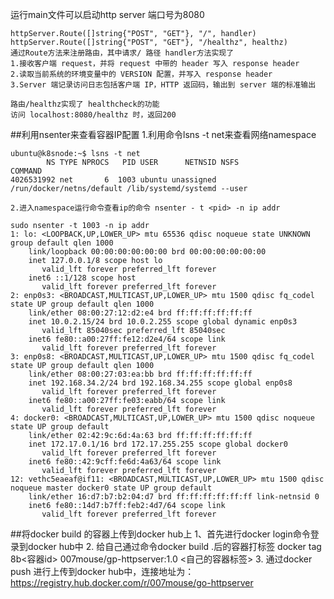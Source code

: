 运行main文件可以启动http server 端口号为8080

	httpServer.Route([]string{"POST", "GET"}, "/", handler)
	httpServer.Route([]string{"POST", "GET"}, "/healthz", healthz)
	通过Route方法来注册路由，其中请求/ 路径 handler方法实现了
	1.接收客户端 request，并将 request 中带的 header 写入 response header
    2.读取当前系统的环境变量中的 VERSION 配置，并写入 response header
    3.Server 端记录访问日志包括客户端 IP，HTTP 返回码，输出到 server 端的标准输出
    
    路由/healthz实现了 healthcheck的功能
    访问 localhost:8080/healthz 时，返回200
    
##利用nsenter来查看容器IP配置
    1.利用命令lsns -t net来查看网络namespace
    
    ubuntu@k8snode:~$ lsns -t net
            NS TYPE NPROCS   PID USER      NETNSID NSFS                      COMMAND
    4026531992 net       6  1003 ubuntu unassigned /run/docker/netns/default /lib/systemd/systemd --user
   
    2.进入namespace运行命令查看ip的命令 nsenter - t <pid> -n ip addr
    
    sudo nsenter -t 1003 -n ip addr
    1: lo: <LOOPBACK,UP,LOWER_UP> mtu 65536 qdisc noqueue state UNKNOWN group default qlen 1000
        link/loopback 00:00:00:00:00:00 brd 00:00:00:00:00:00
        inet 127.0.0.1/8 scope host lo
           valid_lft forever preferred_lft forever
        inet6 ::1/128 scope host
           valid_lft forever preferred_lft forever
    2: enp0s3: <BROADCAST,MULTICAST,UP,LOWER_UP> mtu 1500 qdisc fq_codel state UP group default qlen 1000
        link/ether 08:00:27:12:d2:e4 brd ff:ff:ff:ff:ff:ff
        inet 10.0.2.15/24 brd 10.0.2.255 scope global dynamic enp0s3
           valid_lft 85040sec preferred_lft 85040sec
        inet6 fe80::a00:27ff:fe12:d2e4/64 scope link
           valid_lft forever preferred_lft forever
    3: enp0s8: <BROADCAST,MULTICAST,UP,LOWER_UP> mtu 1500 qdisc fq_codel state UP group default qlen 1000
        link/ether 08:00:27:03:ea:bb brd ff:ff:ff:ff:ff:ff
        inet 192.168.34.2/24 brd 192.168.34.255 scope global enp0s8
           valid_lft forever preferred_lft forever
        inet6 fe80::a00:27ff:fe03:eabb/64 scope link
           valid_lft forever preferred_lft forever
    4: docker0: <BROADCAST,MULTICAST,UP,LOWER_UP> mtu 1500 qdisc noqueue state UP group default
        link/ether 02:42:9c:6d:4a:63 brd ff:ff:ff:ff:ff:ff
        inet 172.17.0.1/16 brd 172.17.255.255 scope global docker0
           valid_lft forever preferred_lft forever
        inet6 fe80::42:9cff:fe6d:4a63/64 scope link
           valid_lft forever preferred_lft forever
    12: vethc5eaeaf@if11: <BROADCAST,MULTICAST,UP,LOWER_UP> mtu 1500 qdisc noqueue master docker0 state UP group default
        link/ether 16:d7:b7:b2:04:d7 brd ff:ff:ff:ff:ff:ff link-netnsid 0
        inet6 fe80::14d7:b7ff:feb2:4d7/64 scope link
           valid_lft forever preferred_lft forever

##将docker build 的容器上传到docker hub上
    1、首先进行docker login命令登录到docker hub中
    2. 给自己通过命令docker build .后的容器打标签
    docker tag 8b<容器id> 007mouse/gp-httpserver:1.0 <自己的容器标签>
    3. 通过docker push 进行上传到docker hub中，连接地址为：
    https://registry.hub.docker.com/r/007mouse/go-httpserver
    